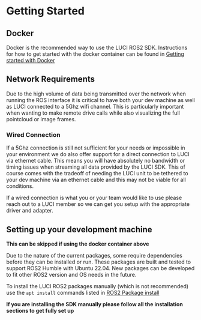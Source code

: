 # Getting Started

## Docker

Docker is the recommended way to use the LUCI ROS2 SDK. Instructions for how to get started with the docker container can be found in [Getting started with Docker](./2_docker.md)

## Network Requirements

Due to the high volume of data being transmitted over the network when running the ROS interface it is critical to have both your dev machine as well as LUCI connected to a 5Ghz wifi channel. This is particularly important when wanting to make remote drive calls while also visualizing the full pointcloud or image frames.

### Wired Connection

If a 5Ghz connection is still not sufficient for your needs or impossible in your environment we do also offer support for a direct connection to LUCI via ethernet cable. This means you will have absolutely no bandwidth or timing issues when streaming all data provided by the LUCI SDK. This of course comes with the tradeoff of needing the LUCI unit to be tethered to your dev machine via an ethernet cable and this may not be viable for all conditions.

If a wired connection is what you or your team would like to use please reach out to a LUCI member so we can get you setup with the appropriate driver and adapter.


## Setting up your development machine

**This can be skipped if using the docker container above**

Due to the nature of the current packages, some require dependencies before they can be installed or run. These packages are built and tested to support ROS2 Humble with Ubuntu 22.04. New packages can be developed to fit other ROS2 version and OS needs in the future.

To install the LUCI ROS2 packages manually (which is not recommended) use the `apt install` commands listed in [ROS2 Package install](../2_Installation/4_luci-ros2-sdk-install.md)

**If you are installing the SDK manually please follow all the installation sections to get fully set up**